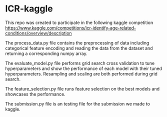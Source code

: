 # ICR-kaggle
This repo was created to participate in the following kaggle competition
https://www.kaggle.com/competitions/icr-identify-age-related-conditions/overview/description

The process_data.py file contains the preprocessing of data including categorical feature encoding and reading the data from the dataset and returning a corresponding numpy array.

The evaluate_model.py file performs grid search cross validation to tune hyperparameters and show the performance of each model with their tuned hyperparameters. Resampling and scaling are both performed during grid search.

The feature_selection.py file runs feature selection on the best models and showcases the performance.

The submission.py file is an testing file for the submission we made to kaggle.
